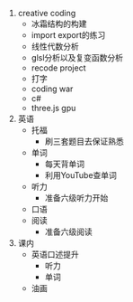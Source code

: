1. creative coding
   * 冰霜结构的构建
   * import export的练习
   * 线性代数分析
   * glsl分析以及复变函数分析
   * recode project
   * 打字
   * coding war
   * c#
   * three.js gpu
2. 英语
   * 托福
     * 刷三套题目去保证熟悉
   * 单词
     * 每天背单词
     * 利用YouTube查单词
   * 听力
     * 准备六级听力开始
   * 口语
   * 阅读
     * 准备六级阅读
3. 课内
   * 英语口述提升
     * 听力
     * 单词
   * 油画